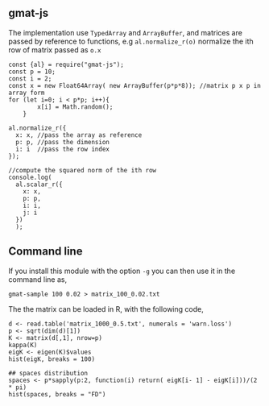 ## gmat-js



The implementation use `TypedArray` and `ArrayBuffer`, and matrices are
passed by reference to functions, e.g `al.normalize_r(o)` normalize the
ith row of matrix passed as `o.x`

```
const {al} = require("gmat-js");
const p = 10;
const i = 2;
const x = new Float64Array( new ArrayBuffer(p*p*8)); //matrix p x p in array form
for (let i=0; i < p*p; i++){
        x[i] = Math.random();
    }

al.normalize_r({
  x: x, //pass the array as reference
  p: p, //pass the dimension
  i: i  //pass the row index
});

//compute the squared norm of the ith row
console.log(
  al.scalar_r({
    x: x,
    p: p,
    i: i,
    j: i
  })
  );
```  

## Command line 

If you install this module with the option `-g` you can then use it in the 
command line as,

```
gmat-sample 100 0.02 > matrix_100_0.02.txt 
```

The the matrix can be loaded in R, with the following code,

```
d <- read.table('matrix_1000_0.5.txt', numerals = 'warn.loss')
p <- sqrt(dim(d)[1])
K <- matrix(d[,1], nrow=p)
kappa(K)
eigK <- eigen(K)$values
hist(eigK, breaks = 100)

## spaces distribution
spaces <- p*sapply(p:2, function(i) return( eigK[i- 1] - eigK[i]))/(2 * pi) 
hist(spaces, breaks = "FD")
```
